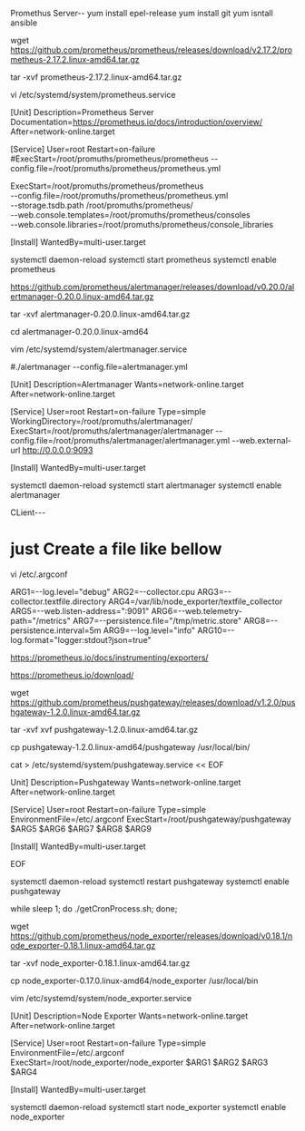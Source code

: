 
Promethus Server--
yum install epel-release
yum install git
yum isntall ansible 

wget https://github.com/prometheus/prometheus/releases/download/v2.17.2/prometheus-2.17.2.linux-amd64.tar.gz

tar -xvf prometheus-2.17.2.linux-amd64.tar.gz


vi /etc/systemd/system/prometheus.service

[Unit]
Description=Prometheus Server
Documentation=https://prometheus.io/docs/introduction/overview/
After=network-online.target

[Service]
User=root
Restart=on-failure
#ExecStart=/root/promuths/prometheus/prometheus --config.file=/root/promuths/prometheus/prometheus.yml

ExecStart=/root/promuths/prometheus/prometheus \
    --config.file=/root/promuths/prometheus/prometheus.yml \
    --storage.tsdb.path /root/promuths/prometheus/ \
    --web.console.templates=/root/promuths/prometheus/consoles \
    --web.console.libraries=/root/promuths/prometheus/console_libraries




[Install]
WantedBy=multi-user.target

systemctl daemon-reload
systemctl start prometheus
systemctl enable prometheus



https://github.com/prometheus/alertmanager/releases/download/v0.20.0/alertmanager-0.20.0.linux-amd64.tar.gz

tar -xvf alertmanager-0.20.0.linux-amd64.tar.gz

cd alertmanager-0.20.0.linux-amd64

vim /etc/systemd/system/alertmanager.service

#./alertmanager --config.file=alertmanager.yml



[Unit]
Description=Alertmanager
Wants=network-online.target
After=network-online.target

[Service]
User=root
Restart=on-failure
Type=simple
WorkingDirectory=/root/promuths/alertmanager/ 
ExecStart=/root/promuths/alertmanager/alertmanager --config.file=/root/promuths/alertmanager/alertmanager.yml --web.external-url http://0.0.0.0:9093

[Install]
WantedBy=multi-user.target

 
 systemctl daemon-reload
 systemctl start alertmanager
 systemctl enable alertmanager


CLient---
# just Create a file like bellow 


vi /etc/.argconf

ARG1=--log.level="debug"
ARG2=--collector.cpu
ARG3=--collector.textfile.directory
ARG4=/var/lib/node_exporter/textfile_collector
ARG5=--web.listen-address=":9091"
ARG6=--web.telemetry-path="/metrics"
ARG7=--persistence.file="/tmp/metric.store"
ARG8=--persistence.interval=5m
ARG9=--log.level="info"
ARG10=--log.format="logger:stdout?json=true"




https://prometheus.io/docs/instrumenting/exporters/

https://prometheus.io/download/


wget https://github.com/prometheus/pushgateway/releases/download/v1.2.0/pushgateway-1.2.0.linux-amd64.tar.gz


tar -xvf xvf pushgateway-1.2.0.linux-amd64.tar.gz

cp pushgateway-1.2.0.linux-amd64/pushgateway /usr/local/bin/

cat > /etc/systemd/system/pushgateway.service << EOF

Unit]
Description=Pushgateway
Wants=network-online.target
After=network-online.target

[Service]
User=root
Restart=on-failure
Type=simple
EnvironmentFile=/etc/.argconf
ExecStart=/root/pushgateway/pushgateway $ARG5 $ARG6 $ARG7 $ARG8 $ARG9



[Install]
WantedBy=multi-user.target


EOF


systemctl daemon-reload
systemctl restart pushgateway
systemctl enable pushgateway


while sleep 1; do ./getCronProcess.sh; done;

wget https://github.com/prometheus/node_exporter/releases/download/v0.18.1/node_exporter-0.18.1.linux-amd64.tar.gz

tar -xvf node_exporter-0.18.1.linux-amd64.tar.gz

cp node_exporter-0.17.0.linux-amd64/node_exporter /usr/local/bin

vim /etc/systemd/system/node_exporter.service

[Unit]
Description=Node Exporter
Wants=network-online.target
After=network-online.target

[Service]
User=root
Restart=on-failure
Type=simple
EnvironmentFile=/etc/.argconf
ExecStart=/root/node_exporter/node_exporter  $ARG1 $ARG2 $ARG3 $ARG4

[Install]
WantedBy=multi-user.target


 systemctl daemon-reload
 systemctl start node_exporter
 systemctl enable node_exporter
